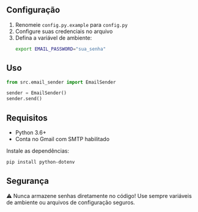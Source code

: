 ## Configuração

1. Renomeie `config.py.example` para `config.py`
2. Configure suas credenciais no arquivo
3. Defina a variável de ambiente:
   ```bash
   export EMAIL_PASSWORD="sua_senha"
   ```

## Uso

```python
from src.email_sender import EmailSender

sender = EmailSender()
sender.send()
```

## Requisitos

- Python 3.6+
- Conta no Gmail com SMTP habilitado

Instale as dependências:
```bash
pip install python-dotenv
```

## Segurança

⚠️ Nunca armazene senhas diretamente no código!
Use sempre variáveis de ambiente ou arquivos de configuração seguros.
